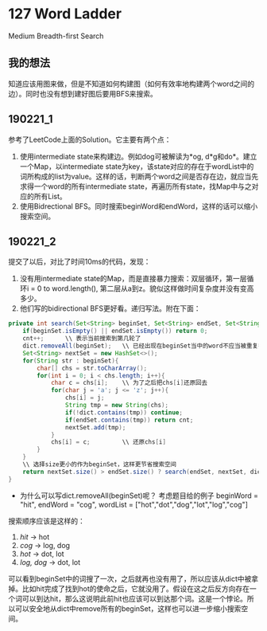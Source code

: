 # 127 Word Ladder
Medium
Breadth-first Search

## 我的想法
知道应该用图来做，但是不知道如何构建图（如何有效率地构建两个word之间的边）。同时也没有想到建好图后要用BFS来搜索。

## 190221_1
参考了LeetCode上面的Solution。它主要有两个点：
1. 使用intermediate state来构建边。例如dog可被解读为\*og, d\*g和do\*。建立一个Map，以intermediate state为key，该state对应的存在于wordList中的词所构成的list为value。这样的话，判断两个word之间是否存在边，就应当先求得一个word的所有intermediate state，再遍历所有state，找Map中与之对应的所有List。
2. 使用Bidrectional BFS。同时搜索beginWord和endWord，这样的话可以缩小搜索空间。

## 190221_2
提交了以后，对比了时间10ms的代码，发现：
1. 没有用intermediate state的Map，而是直接暴力搜索：双层循环，第一层循环i = 0 to word.length(), 第二层从a到z。貌似这样做时间复杂度并没有变高多少。
2. 他们写的bidirectional BFS更好看。递归写法。附在下面：
```Java
private int search(Set<String> beginSet, Set<String> endSet, Set<String> dict, int cnt){
    if(beginSet.isEmpty() || endSet.isEmpty()) return 0;
    cnt++;		\\ 表示当前搜索到第几轮了
    dict.removeAll(beginSet);	\\ 已经出现在beginSet当中的word不应当被重复搜，所以从word list中移走
    Set<String> nextSet = new HashSet<>();
    for(String str : beginSet){
        char[] chs = str.toCharArray();
        for(int i = 0; i < chs.length; i++){
            char c = chs[i];	\\ 为了之后把chs[i]还原回去
            for(char j = 'a'; j <= 'z'; j++){
                chs[i] = j;
                String tmp = new String(chs);
                if(!dict.contains(tmp)) continue;
                if(endSet.contains(tmp)) return cnt;
                nextSet.add(tmp);
            }
            chs[i] = c;			\\ 还原chs[i]
        }
    }
    \\ 选择size更小的作为beginSet，这样更节省搜索空间
    return nextSet.size() > endSet.size() ? search(endSet, nextSet, dict, cnt) : search(nextSet, endSet, dict, cnt);
}
```
- 为什么可以写dict.removeAll(beginSet)呢？
考虑题目给的例子 beginWord = "hit", endWord = "cog", wordList = ["hot","dot","dog","lot","log","cog"]

搜索顺序应该是这样的：		
1) *hit* -> hot		
2) *cog* -> log, dog		
3) *hot* -> dot, lot		
4) *log, dog* -> dot, lot		

可以看到beginSet中的词搜了一次，之后就再也没有用了，所以应该从dict中被拿掉。比如hit完成了找到hot的使命之后，它就没用了。假设在这之后反方向存在一个词可以到达hit，那么这说明此前hit也应该可以到达那个词。这是一个悖论。所以可以安全地从dict中remove所有的beginSet，这样也可以进一步缩小搜索空间。